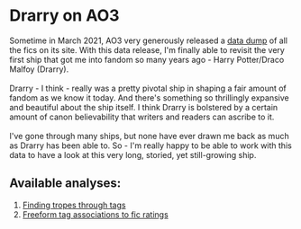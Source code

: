 # Drarry on AO3

Sometime in March 2021, AO3 very generously released a [data dump](https://archiveofourown.org/admin_posts/18804) of all the fics on its site. With this data release, I'm finally able to revisit the very first ship that got me into fandom so many years ago - Harry Potter/Draco Malfoy (Drarry). <br><br>
Drarry - I think - really was a pretty pivotal ship in shaping a fair amount of fandom as we know it today. And there's something so thrillingly expansive and beautiful about the ship itself. I think Drarry is bolstered by a certain amount of canon believability that writers and readers can ascribe to it. <br><br>
I've gone through many ships, but none have ever drawn me back as much as Drarry has been able to. So - I'm really happy to be able to work with this data to have a look at this very long, storied, yet still-growing ship.

## Available analyses:
1. [Finding tropes through tags](drarry-tropesfromtags.md)
2. [Freeform tag associations to fic ratings](drarry-cafreeform.md)

